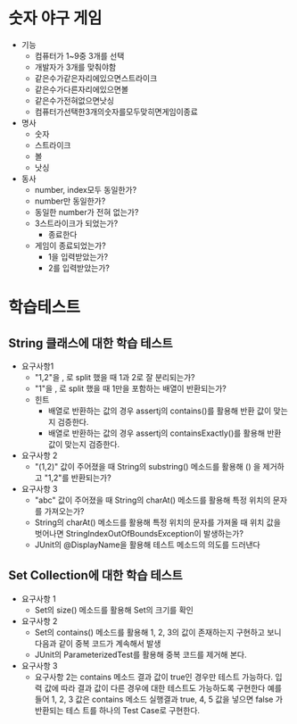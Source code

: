 # 숫자 야구 게임
- 기능
    -   컴퓨터가 1~9중 3개를 선택
    -   개발자가 3개를 맞춰야함
    -   같은수가같은자리에있으면스트라이크
    -   같은수가다른자리에있으면볼
    -   같은수가전혀없으면낫싱
    -   컴퓨터가선택한3개의숫자를모두맞히면게임이종료
-   명사
    -   숫자
    -   스트라이크
    -   볼
    -   낫싱
-   동사
    -   number, index모두 동일한가?
    -   number만 동일한가?
    -   동일한 number가 전혀 없는가?
    -   3스트라이크가 되었는가?
        -   종료한다
    -   게임이 종료되었는가?
        -   1을 입력받았는가?
        -   2를 입력받았는가?

# 학습테스트
## String 클래스에 대한 학습 테스트
* 요구사항1
  * "1,2"을 , 로 split 했을 때 1과 2로 잘 분리되는가?
  * "1"을 , 로 split 했을 때 1만을 포함하는 배열이 반환되는가?
  * 힌트
    * 배열로 반환하는 값의 경우 assertj의 contains()를 활용해 반환 값이 맞는지 검증한다.
    * 배열로 반환하는 값의 경우 assertj의 containsExactly()를 활용해 반환 값이 맞는지 검증한다.
* 요구사항 2
  * "(1,2)" 값이 주어졌을 때 String의 substring() 메소드를 활용해 () 을 제거하고 "1,2"를 반환되는가?
* 요구사항 3
  * "abc" 값이 주어졌을 때 String의 charAt() 메소드를 활용해 특정 위치의 문자를 가져오는가?
  * String의 charAt() 메소드를 활용해 특정 위치의 문자를 가져올 때 위치 값을 벗어나면 StringIndexOutOfBoundsException이 발생하는가?
  * JUnit의 @DisplayName을 활용해 테스트 메소드의 의도를 드러낸다

## Set Collection에 대한 학습 테스트
* 요구사항 1
  * Set의 size() 메소드를 활용해 Set의 크기를 확인
* 요구사항 2
  * Set의 contains() 메소드를 활용해 1, 2, 3의 값이 존재하는지  구현하고 보니 다음과 같이 중복 코드가 계속해서 발생
  * JUnit의 ParameterizedTest를 활용해 중복 코드를 제거해 본다.
* 요구사항 3
  * 요구사항 2는 contains 메소드 결과 값이 true인 경우만 테스트 가능하다. 입력 값에 따라 결과 값이 다른 경우에 대한 테스트도 가능하도록 구현한다
예를 들어 1, 2, 3 값은 contains 메소드 실행결과 true, 4, 5 값을 넣으면 false 가 반환되는 테스 트를 하나의 Test Case로 구현한다.
